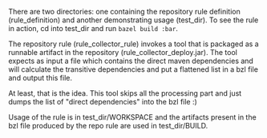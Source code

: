 There are two directories: one containing the repository rule definition (rule_definition) and another demonstrating usage (test_dir). To see the rule in action, cd into test_dir and run `bazel build :bar`. 

The repository rule (rule_collector_rule) invokes a tool that is packaged as a runnable artifact in the repository (rule_collector_deploy.jar). The tool expects as input a file which contains the direct maven dependencies and will calculate the transitive dependencies and put a flattened list in a bzl file and output this file. 

At least, that is the idea. This tool skips all the processing part and just dumps the list of "direct dependencies" into the bzl file :) 

Usage of the rule is in test_dir/WORKSPACE and the artifacts present in the bzl file produced by the repo rule are used in test_dir/BUILD. 